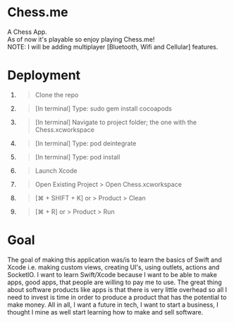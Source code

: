 # Chess.me
A Chess App. <br/>
As of now it's playable so enjoy playing Chess.me! <br/>
NOTE: I will be adding multiplayer [Bluetooth, Wifi and Cellular] features.

# Deployment
1. > Clone the repo <br/>
2. > [In terminal] Type: sudo gem install cocoapods <br/>
3. > [In terminal] Navigate to project folder; the one with the Chess.xcworkspace <br/>
4. > [In terminal] Type: pod deintegrate <br/>
5. > [In terminal] Type: pod install <br/>
6. > Launch Xcode <br/>
7. > Open Existing Project > Open Chess.xcworkspace <br/>
8. > [⌘ + SHIFT + K] or > Product > Clean <br/>
9. > [⌘ + R] or > Product > Run

# Goal
The goal of making this application was/is to learn the basics of Swift and Xcode i.e. making custom views, creating UI's, using outlets, actions and SocketIO. I want to learn Swift/Xcode because I want to be able to make apps, good apps, that people are willing to pay me to use. The great thing about software products like apps is that there is very little overhead so all I need to invest is time in order to produce a product that has the potential to make money. All in all, I want a future in tech, I want to start a business, I thought I mine as well start learning how to make and sell software. 
